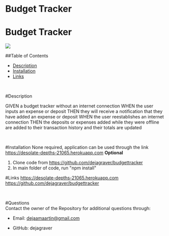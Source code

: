 # Budget Tracker 
<h1> Budget Tracker </h1>
  
  <img src = "https://img.shields.io/badge/license-MIT License-brightgreen"><br />

  ##Table of Contents
  * [Description](#Description)
  * [Installation](#Installation)
  * [Links](#Links)
  <br />

<a name="Description">#Description</a>

GIVEN a budget tracker without an internet connection
WHEN the user inputs an expense or deposit
THEN they will receive a notification that they have added an expense or deposit
WHEN the user reestablishes an internet connection
THEN the deposits or expenses added while they were offline are added to their transaction history and their totals are updated

 <br />

<a name="Installation">#Installation</a>
None required, application can be used through the link https://desolate-depths-21065.herokuapp.com
**Optional**
1. Clone code from https://github.com/dejagraver/budgettracker
2. In main folder of code, run "npm install" 
    <br />



 <a name="Links">#Links</a>
https://desolate-depths-21065.herokuapp.com
https://github.com/dejagraver/budgettracker

  <br />


  #Questions <br />
  Contact the owner of the Repository for additional questions through:

* Email: dejaamaartin@gmail.com

* GitHub: dejagraver


